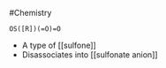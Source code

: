 #Chemistry
```smiles
OS([R])(=O)=O
```
* A type of [[sulfone]]
* Disassociates into [[sulfonate anion]]